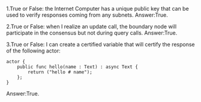 1.True or False: the Internet Computer has a unique public key that can be used to verify responses coming from any subnets.
Answer:True.

2.True or False: when I realize an update call, the boundary node will participate in the consensus but not during query calls.
Answer:True.

3.True or False: I can create a certified variable that will certify the response of the following actor:

    actor {
        public func hello(name : Text) : async Text {
            return ("hello # name");
        };
    }
Answer:True.